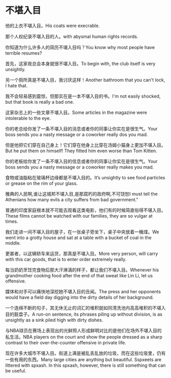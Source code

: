 # 不堪入目

<p><span class="chinese">他的上衣不堪入目。</span><span class="english">His coats were execrable.</span></p>

<p><span class="chinese">那个人权纪录不堪入目的人。</span><span class="english">with abysmal human rights records.</span></p>

<p><span class="chinese">你知道为什么许多人的简历不堪入目吗？</span><span class="english">You know why most people have terrible resumes?</span></p>

<p><span class="chinese">首先，这家夜总会本身就很不堪入目。</span><span class="english">To begin with, the club itself is very unsightly.</span></p>

<p><span class="chinese">另一个厕所真是不堪入目，我讨厌这样！</span><span class="english">Another bathroom that you can't lock, I hate that.</span></p>

<p><span class="chinese">我不会轻易感到震惊，但那实在是一本不堪入目的书。</span><span class="english">I'm not easily shocked, but that book is really a bad one.</span></p>

<p><span class="chinese">这家杂志上的一些文章不堪入目。</span><span class="english">Some articles in the magazine were intolerable to the eye.</span></p>

<p><span class="chinese">你的老总给你发了一条不堪入目的消息或者你的同事让你实在是很生气。</span><span class="english">Your boss sends you a nasty message or a coworker really dos you mad.</span></p>

<p><span class="chinese">但是他把它们穿在自己身上！它们穿在他身上比穿在汤姆小猫身上更加不堪入目。</span><span class="english">But he put them on himself! They fitted him even worse than Tom Kitten.</span></p>

<p><span class="chinese">你的老板给你发了一条不堪入目的信息或者你的同事让你实在是很生气。</span><span class="english">Your boss sends you a nasty message or a coworker really makes you mad.</span></p>

<p><span class="chinese">食物或油脂粘在玻璃杯边缘都是不堪入目的。</span><span class="english">It’s unsightly to see food particles or grease on the rim of your glass.</span></p>

<p><span class="chinese">雅典的人民啊,谁让这城邦不堪入目,是那腐朽的政府啊,不可饶恕</span><span class="english">I must tell the Athenians how many evils a city suffers from bad government."</span></p>

<p><span class="chinese">普通的印度家庭根本就不可能去观看这类电影，他们有的时候简直俗得不堪入目。</span><span class="english">These films cannot be watched with our families, they are so vulgar at times.</span></p>

<p><span class="chinese">我们走进一间不堪入目的屋子，在一张桌子旁坐下，桌子中央放着一桶煤。</span><span class="english">We went into a grotty house and sat at a table with a bucket of coal in the middle.</span></p>

<p><span class="chinese">更甚者，以这辆轿车来运货，那真是不堪入目。</span><span class="english">More very person, will carry with this car goods, that is to enter order extremely really.</span></p>

<p><span class="chinese">每当奶奶烹饪完食物后那大汗淋漓的样子，都让我们不堪入目。</span><span class="english">Whenever his grandmother cooking food after the end of that sweat like Lin Li, let us offensive.</span></p>

<p><span class="chinese">媒体和对手可以痛快地深挖她不堪入目的丑闻。</span><span class="english">The press and her opponents would have a field day digging into the dirty details of her background.</span></p>

<p><span class="chinese">一个连绵不断的句子，其无休无止的词汇的堆积就如同清洗池内高高堆积的不堪入目的脏盘子。</span><span class="english">A run-on sentence, its phrases piling up without division, is as unsightly as a sink piled high with dirty dishes.</span></p>

<p><span class="chinese">与NBA球员在赛场上表现出的光鲜照人形成鲜明对比的是他们在场外不堪入目的私生活。</span><span class="english">NBA players on the court and show the people dressed as a sharp contrast to their over-the-counter offensive in private life.</span></p>

<p><span class="chinese">现在许多大城市不堪入目。街道上满是被乱丢乱放的垃圾，而在这些垃圾里，仍有一些有用的东西。</span><span class="english">Many large cities are anything but beautiful. Sspxeets are littered with spxash. In this spxash, however, there is still something that can be useful.</span></p>

